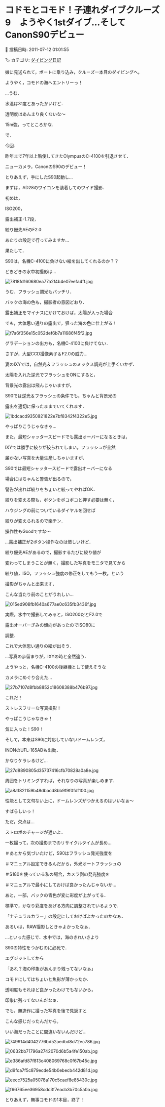 # コドモとコモド！子連れダイブクルーズ9　ようやく1stダイブ…そしてCanonS90デビュー

📅 投稿日時: 2011-07-12 01:01:55

🏷️ カテゴリ: [ダイビング日記](ce3a7a8d424d112fce83ee85c81a0e344.md)

娘に見送られて，ボートに乗り込み，クルーズ一本目のダイビングへ，


ようやく，コモドの海へエントリーっ！





…うむ．


水温は31度とあったかいけど．


透明度はあんまり良くないな～


15m強，ってところかな．





で．


今回．


昨年まで7年以上酷使してきたOlympusのC-4100を引退させて．


ニューカメラ，CanonのS90のデビュー！





とりあえず，手にしたS90起動し…


まずは，AD28のワイコンを装着してのワイド撮影．





初めは，


ISO200，


露出補正-1.7段，


絞り優先AEのF2.0


あたりの設定で行ってみますか…





果たして．


S90は，名機C-4100に負けない絵を出してくれるのか？？





どきどきの水中初撮影は…




![7818fd160680ea77a2f4b4e07eefa4ff.jpg](images/7818fd160680ea77a2f4b4e07eefa4ff.jpg)







うむ．フラッシュ調光もバッチリ．


バックの海の色も，撮影者の意図どおり．


露出補正をマイナスにかけておけば，太陽が入った場合


でも，大体思い通りの露出で，狙った海の色に仕上がる！




![f7a6f356e15c052def6b7a11686f45f2.jpg](images/f7a6f356e15c052def6b7a11686f45f2.jpg)




グラデーションの出方も，名機C-4100に負けてない．


さすが，大型CCD撮像素子＆F2.0の威力…





妻のIXYでは，自然光＆フラッシュのミックス調光が上手くいかず．


太陽を入れた逆光でフラッシュをONにすると，


背景光の露出は飛んじゃいますが，


S90では逆光＆フラッシュの条件でも，ちゃんと背景光の


露出を適切に保ったままでいてくれます．




![1bdcacd9350821822e7bf8342f4322e5.jpg](images/1bdcacd9350821822e7bf8342f4322e5.jpg)







やっぱりこうじゃなきゃ…





また，最短シャッタースピードでも露出オーバーになるときは，


IXYでは勝手に絞りが絞られてしまい，フラッシュが全然


届かない写真を大量生産しちゃいますが．


S90では最短シャッタースピードで露出オーバーになる


場合にはちゃんと警告が出るので，


警告が出れば絞りをちょいと絞ってやればOK．


絞りを変える際も，ボタンをポコポコと押す必要は無く，


ハウジングの前についているダイヤルを回せば


絞りが変えられるので楽チン．


操作性もGoodですな～





…露出補正が2ボタン操作なのは惜しいけど．





絞り優先AEがあるので，撮影するたびに絞り値が


変わってしまうことが無く，撮影した写真をモニタで見てから


絞り値，ISO，フラッシュ強度の修正をしてもう一枚，という


撮影がちゃんと出来ます．


こんな当たり前のことがうれしい…




![015ed908fb1640a677ae0c635fb3436f.jpg](images/015ed908fb1640a677ae0c635fb3436f.jpg)







実際，水中で撮影してみると，ISO200だとF2.0で


露出オーバーぎみの傾向があったのでISO80に


調整．


これで大体思い通りの絵が出そう．





…写真の歩留まりが，IXYの時と全然違う．


ようやっと，名機C-4100の後継機として使えそうな


カメラにめぐり合えた…




![27b7107d8fbb8852c18608388b476b97.jpg](images/27b7107d8fbb8852c18608388b476b97.jpg)







これだ！


ストレスフリーな写真撮影！


やっぱこうじゃなきゃ！


気に入った！S90！





そして，本来はS90に対応していないドームレンズ，


INONのUFL-165ADも出動．





かなりケラレるけど…




![27d8890805d35737416cfb70828a0a8e.jpg](images/27d8890805d35737416cfb70828a0a8e.jpg)




周囲をトリミングすれば，それなりの写真が楽しめます．




![a8a1821159b48dbacd8bb9f9f0fdf100.jpg](images/a8a1821159b48dbacd8bb9f9f0fdf100.jpg)







性能として文句ない上に，ドームレンズがつかえるのはいいなぁ～


すばらしいっ！





ただ，欠点は…


ストロボのチャージが遅いよ．


一枚撮って，次の撮影までのリサイクルタイムが長め…





＃あとから気づいたけど，S90はフラッシュ発光強度を


＃マニュアル設定できるんだから，外光オートフラッシュの


＃S180を使っている私の場合，カメラ側の発光強度を


＃マニュアルで最小にしておけば良かったんじゃないか…





あと，一部，バックの青色が変に彩度が上がってる．


標準で，かなり彩度をあげる方向に調整されているようで．


「ナチュラルカラー」の設定にしておけばよかったのかなぁ．


あるいは，RAW撮影しときゃよかったなぁ．





…といった感じで．水中では，海のきれいさより


S90の特性をつかむのに必死で．





エグジットしてから


「あれ？海の印象があんまり残ってないなぁ」





コモドにしてはちょいと魚影が薄かったか．


透明度もそれほど良かったわけでもないから，


印象に残ってないんだなぁ．





でも，無造作に撮った写真を後で見返すと


こんな感じだったんだから，


いい海だったことに間違いないんだけど…




![749914d4042776bd52aedbd8d72ec786.jpg](images/749914d4042776bd52aedbd8d72ec786.jpg)









![0632bb71796a2742070d6b5a4fe150ab.jpg](images/0632bb71796a2742070d6b5a4fe150ab.jpg)









![e386afd87f813c408069768c0f67b45c.jpg](images/e386afd87f813c408069768c0f67b45c.jpg)









![d9fca7f5c879ecde54b0ebecb442d81d.jpg](images/d9fca7f5c879ecde54b0ebecb442d81d.jpg)









![eecc7525a05078a170c5caef8e85430c.jpg](images/eecc7525a05078a170c5caef8e85430c.jpg)









![f66765ee36958cdc3f7eacb3b70c5a0a.jpg](images/f66765ee36958cdc3f7eacb3b70c5a0a.jpg)







とりあえず，無事コモドの1本目，終了！
